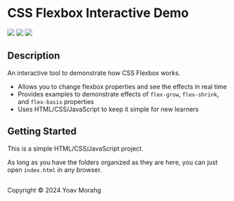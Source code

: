 # CSS Flexbox Interactive Demo 
<img src="https://img.shields.io/badge/HTML5-E34F26?style=for-the-badge&logo=html5&logoColor=white" /> <img src="https://img.shields.io/badge/CSS3-1572B6?style=for-the-badge&logo=css3&logoColor=white" /> <img src="https://img.shields.io/badge/JavaScript-323330?style=for-the-badge&logo=javascript&logoColor=F7DF1E" /> 

 

## Description
 An interactive tool to demonstrate how CSS Flexbox works.

- Allows you to change flexbox properties and see the effects in real time
- Provides examples to demonstrate effects of ``flex-grow``, ``flex-shrink``, and ``flex-basis`` properties
- Uses HTML/CSS/JavaScript to keep it simple  for new learners

## Getting Started

This is a simple HTML/CSS/JavaScript project. 

As long as you have the folders organized as they are here, you can just open ``index.html`` in any browser.

##

Copyright &copy; 2024 Yoav Morahg



